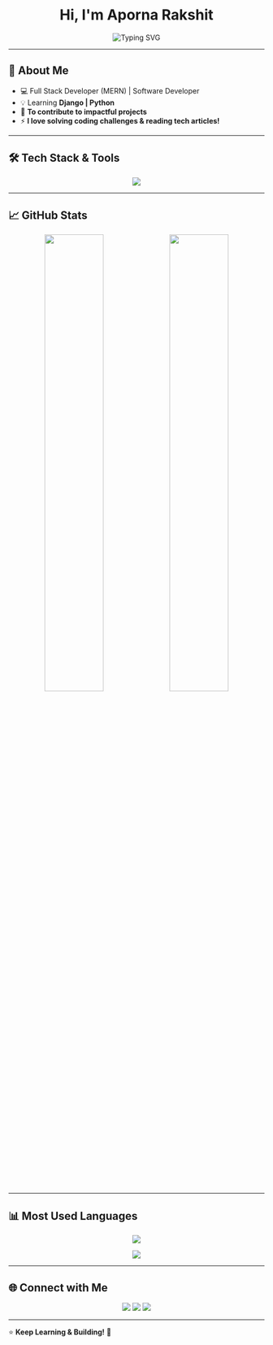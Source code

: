 <h1 align="center">Hi, I'm Aporna Rakshit</h1>

<p align="center">
  <img src="https://readme-typing-svg.herokuapp.com?font=Fira+Code&size=24&pause=1000&color=F75C7E&center=true&width=600&lines=Full+Stack+Developer;Problem+Solver;Tech+Learner;Passionate+About+Open+Source" alt="Typing SVG" />
</p>

---

## 🚀 About Me
- 💻 Full Stack Developer (MERN) | Software Developer  
- 💡 Learning **Django | Python**  
- 🎯 **To contribute to impactful projects**  
- ⚡ **I love solving coding challenges & reading tech articles!**  

---

## 🛠 Tech Stack & Tools
<p align="center">
  <img src="https://skillicons.dev/icons?i=react,nextjs,nodejs,express,mongodb,python,django,tailwind,js,html,css,git,github,vscode,figma,firebase" />
</p>

---

## 📈 GitHub Stats  
<p align="center">
  <img width="48%" src="https://github-readme-stats.vercel.app/api?username=ApornaRakshit&show_icons=true&theme=tokyonight" />
  <img width="48%" src="https://github-readme-streak-stats.herokuapp.com/?user=ApornaRakshit&theme=tokyonight" />
</p>

---

## 📊 Most Used Languages
<p align="center">
  <img src="https://github-readme-stats.vercel.app/api/top-langs/?username=ApornaRakshit&langs_count=8&layout=compact&theme=tokyonight" />
</p>

<p align="center">
  <img src="https://github-profile-summary-cards.vercel.app/api/cards/profile-details?username=ApornaRakshit&theme=radical" />
</p>


---

## 🌐 Connect with Me  
<p align="center">
  <a href="https://www.linkedin.com/in/apornarakshit/" target="_blank"><img src="https://img.shields.io/badge/LinkedIn-0A66C2?style=for-the-badge&logo=linkedin"></a>
  <a href="https://mail.google.com/mail/u/0/?tab=rm&ogbl#inbox"><img src="https://img.shields.io/badge/Email-D14836?style=for-the-badge&logo=gmail"></a>
   <a href="https://www.facebook.com/aporna.rakshit.5" target="_blank">
    <img src="https://img.shields.io/badge/Facebook-1877F2?style=for-the-badge&logo=facebook&logoColor=white">
  </a>
</p>

---

⭐ **Keep Learning & Building!** 🌟  
